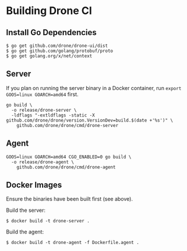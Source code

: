 # Building Drone CI

## Install Go Dependencies

    $ go get github.com/drone/drone-ui/dist
    $ go get github.com/golang/protobuf/proto
    $ go get golang.org/x/net/context

## Server

If you plan on running the server binary in a Docker container,
run `export GOOS=linux GOARCH=amd64` first.

```
go build \
  -o release/drone-server \
  -ldflags "-extldflags -static -X github.com/drone/drone/version.VersionDev=build.$(date +'%s')" \
    github.com/drone/drone/cmd/drone-server
```

## Agent

```
GOOS=linux GOARCH=amd64 CGO_ENABLED=0 go build \
  -o release/drone-agent \
    github.com/drone/drone/cmd/drone-agent
```

## Docker Images

Ensure the binaries have been built first (see above).

Build the server:

    $ docker build -t drone-server .

Build the agent:

    $ docker build -t drone-agent -f Dockerfile.agent .
